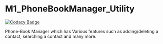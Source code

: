 # M1_PhoneBookManager_Utility

[![Codacy Badge](https://api.codacy.com/project/badge/Grade/13c7e9ac8b114c7b847089aa37ae337a)](https://app.codacy.com/gh/Aashishkalra19/M1_PhoneBookManager_Utility?utm_source=github.com&utm_medium=referral&utm_content=Aashishkalra19/M1_PhoneBookManager_Utility&utm_campaign=Badge_Grade_Settings)

Phone-Book Manager which has Various features such as adding/deleting a contact, searching a contact and many more.  
